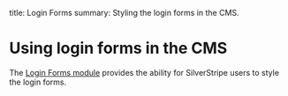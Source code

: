 title: Login Forms
summary: Styling the login forms in the CMS.

# Using login forms in the CMS

The [Login Forms module](https://addons.silverstripe.org/add-ons/silverstripe/login-forms) provides the ability
for SilverStripe users to style the login forms. 
